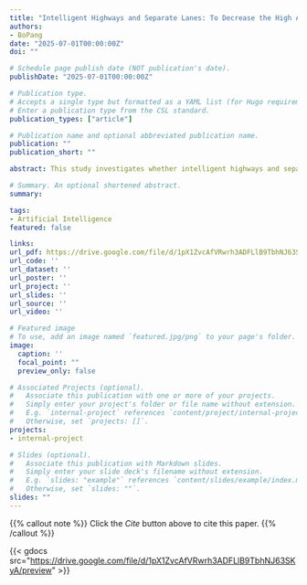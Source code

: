 ```yaml
---
title: "Intelligent Highways and Separate Lanes: To Decrease the High Accident Frequency of Autonomous Vehicles on California Highways"
authors:
- BoPang
date: "2025-07-01T00:00:00Z"
doi: ""

# Schedule page publish date (NOT publication's date).
publishDate: "2025-07-01T00:00:00Z"

# Publication type.
# Accepts a single type but formatted as a YAML list (for Hugo requirements).
# Enter a publication type from the CSL standard.
publication_types: ["article"]

# Publication name and optional abbreviated publication name.
publication: ""
publication_short: ""

abstract: This study investigates whether intelligent highways and separate lanes can reduce the high accident frequency of autonomous vehicles (AVs) on California highways. Building on prior research that found AVs experience accident frequencies approximately 12 times higher than conventional vehicles on highways, this experiment measured disengagement frequencies as a proxy for AV safety. Disengagements, as defined by the California Code of Regulations, indicate a failure of the autonomous system requiring manual takeover. The study involved three groups: a control group of AVs on normal highways, and two experimental groups—AVs on intelligent highways and AVs on separate lanes. All vehicles traveled 1,000 miles, and disengagement data were recorded. Results show that AVs on intelligent highways had the lowest disengagement frequency (0.008), a 75% reduction compared to normal highways (0.032), and a 52.9% reduction compared to separate lanes (0.017). These findings demonstrate that intelligent highways significantly enhance AV safety. Separate lanes also improved safety but were less effective than intelligent highways. This research supports the development of intelligent infrastructure and designated AV lanes to reduce traffic risks and improve public safety. Limitations include the scope of disengagement frequency as a safety metric. Future studies should incorporate additional accident indicators to further validate these findings.

# Summary. An optional shortened abstract.
summary: 

tags:
- Artificial Intelligence
featured: false

links:
url_pdf: https://drive.google.com/file/d/1pX1ZvcAfVRwrh3ADFLlB9TbhNJ63SKyA/view?usp=sharing
url_code: ''
url_dataset: ''
url_poster: ''
url_project: ''
url_slides: ''
url_source: ''
url_video: ''

# Featured image
# To use, add an image named `featured.jpg/png` to your page's folder. 
image:
  caption: ''
  focal_point: ""
  preview_only: false

# Associated Projects (optional).
#   Associate this publication with one or more of your projects.
#   Simply enter your project's folder or file name without extension.
#   E.g. `internal-project` references `content/project/internal-project/index.md`.
#   Otherwise, set `projects: []`.
projects:
- internal-project

# Slides (optional).
#   Associate this publication with Markdown slides.
#   Simply enter your slide deck's filename without extension.
#   E.g. `slides: "example"` references `content/slides/example/index.md`.
#   Otherwise, set `slides: ""`.
slides: ""
---
```


{{% callout note %}}
Click the *Cite* button above to cite this paper.
{{% /callout %}}

{{< gdocs src="https://drive.google.com/file/d/1pX1ZvcAfVRwrh3ADFLlB9TbhNJ63SKyA/preview" >}}
